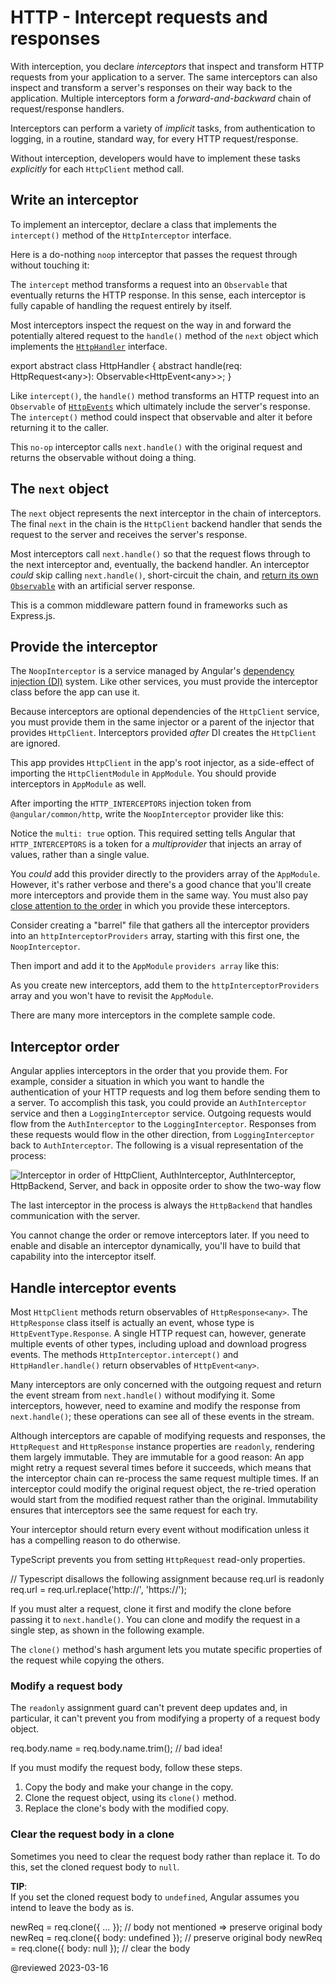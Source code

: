 # HTTP - Intercept requests and responses

With interception, you declare *interceptors* that inspect and transform HTTP requests from your application to a server.
The same interceptors can also inspect and transform a server's responses on their way back to the application.
Multiple interceptors form a *forward-and-backward* chain of request/response handlers.

Interceptors can perform a variety of  *implicit* tasks, from authentication to logging, in a routine, standard way, for every HTTP request/response.

Without interception, developers would have to implement these tasks *explicitly* for each `HttpClient` method call.

## Write an interceptor

To implement an interceptor, declare a class that implements the `intercept()` method of the `HttpInterceptor` interface.

Here is a do-nothing `noop` interceptor that passes the request through without touching it:

<code-example header="app/http-interceptors/noop-interceptor.ts" path="http/src/app/http-interceptors/noop-interceptor.ts"></code-example>

The `intercept` method transforms a request into an `Observable` that eventually returns the HTTP response.
In this sense, each interceptor is fully capable of handling the request entirely by itself.

Most interceptors inspect the request on the way in and forward the potentially altered request to the `handle()` method of the `next` object which implements the [`HttpHandler`](api/common/http/HttpHandler) interface.

<code-example format="javascript" language="javascript">

export abstract class HttpHandler {
  abstract handle(req: HttpRequest&lt;any&gt;): Observable&lt;HttpEvent&lt;any&gt;&gt;;
}

</code-example>

Like `intercept()`, the `handle()` method transforms an HTTP request into an `Observable` of [`HttpEvents`](#interceptor-events) which ultimately include the server's response.
The `intercept()` method could inspect that observable and alter it before returning it to the caller.

This `no-op` interceptor calls `next.handle()` with the original request and returns the observable without doing a thing.

## The `next` object

The `next` object represents the next interceptor in the chain of interceptors.
The final `next` in the chain is the `HttpClient` backend handler that sends the request to the server and receives the server's response.

Most interceptors call `next.handle()` so that the request flows through to the next interceptor and, eventually, the backend handler.
An interceptor *could* skip calling `next.handle()`, short-circuit the chain, and [return its own `Observable`](guide/http-interceptor-use-cases#caching) with an artificial server response.

This is a common middleware pattern found in frameworks such as Express.js.

## Provide the interceptor

The `NoopInterceptor` is a service managed by Angular's [dependency injection (DI)](guide/dependency-injection) system.
Like other services, you must provide the interceptor class before the app can use it.

Because interceptors are optional dependencies of the `HttpClient` service, you must provide them in the same injector or a parent of the injector that provides `HttpClient`.
Interceptors provided *after* DI creates the `HttpClient` are ignored.

This app provides `HttpClient` in the app's root injector, as a side-effect of importing the `HttpClientModule` in `AppModule`.
You should provide interceptors in `AppModule` as well.

After importing the `HTTP_INTERCEPTORS` injection token from `@angular/common/http`, write the `NoopInterceptor` provider like this:

<code-example path="http/src/app/http-interceptors/index.ts" region="noop-provider"></code-example>

Notice the `multi: true` option.
This required setting tells Angular that `HTTP_INTERCEPTORS` is a token for a *multiprovider* that injects an array of values, rather than a single value.

You *could* add this provider directly to the providers array of the `AppModule`.
However, it's rather verbose and there's a good chance that you'll create more interceptors and provide them in the same way.
You must also pay [close attention to the order](#interceptor-order) in which you provide these interceptors.

Consider creating a "barrel" file that gathers all the interceptor providers into an `httpInterceptorProviders` array, starting with this first one, the `NoopInterceptor`.

<code-example header="app/http-interceptors/index.ts" path="http/src/app/http-interceptors/index.ts" region="interceptor-providers"></code-example>

Then import and add it to the `AppModule` `providers array` like this:

<code-example header="app/app.module.ts (interceptor providers)" path="http/src/app/app.module.ts" region="interceptor-providers"></code-example>

As you create new interceptors, add them to the `httpInterceptorProviders` array and you won't have to revisit the `AppModule`.

<div class="alert is-helpful">

There are many more interceptors in the complete sample code.

</div>

## Interceptor order

Angular applies interceptors in the order that you provide them.
For example, consider a situation in which you want to handle the authentication of your HTTP requests and log them before sending them to a server.
To accomplish this task, you could provide an `AuthInterceptor` service and then a `LoggingInterceptor` service.
Outgoing requests would flow from the `AuthInterceptor` to the `LoggingInterceptor`.
Responses from these requests would flow in the other direction, from `LoggingInterceptor` back to `AuthInterceptor`.
The following is a visual representation of the process:

<div class="lightbox">

<img alt="Interceptor in order of HttpClient, AuthInterceptor, AuthInterceptor, HttpBackend, Server, and back in opposite order to show the two-way flow" src="generated/images/guide/http/interceptor-order.svg">

</div>

<div class="alert is-helpful">

The last interceptor in the process is always the `HttpBackend` that handles communication with the server.

</div>

You cannot change the order or remove interceptors later.
If you need to enable and disable an interceptor dynamically, you'll have to build that capability into the interceptor itself.

<a id="interceptor-events"></a>

## Handle interceptor events

Most `HttpClient` methods return observables of `HttpResponse<any>`.
The `HttpResponse` class itself is actually an event, whose type is `HttpEventType.Response`.
A single HTTP request can, however, generate multiple events of other types, including upload and download progress events.
The methods `HttpInterceptor.intercept()` and `HttpHandler.handle()` return observables of `HttpEvent<any>`.

Many interceptors are only concerned with the outgoing request and return the event stream from `next.handle()` without modifying it.
Some interceptors, however, need to examine and modify the response from `next.handle()`; these operations can see all of these events in the stream.

<a id="immutability"></a>

Although interceptors are capable of modifying requests and responses, the `HttpRequest` and `HttpResponse` instance properties are `readonly`, rendering them largely immutable.
They are immutable for a good reason:
An app might retry a request several times before it succeeds, which means that the interceptor chain can re-process the same request multiple times.
If an interceptor could modify the original request object, the re-tried operation would start from the modified request rather than the original.
Immutability ensures that interceptors see the same request for each try.

<div class="alert is-helpful">

Your interceptor should return every event without modification unless it has a compelling reason to do otherwise.

</div>

TypeScript prevents you from setting `HttpRequest` read-only properties.

<code-example format="javascript" language="javascript">

// Typescript disallows the following assignment because req.url is readonly
req.url = req.url.replace('http://', 'https://');

</code-example>

If you must alter a request, clone it first and modify the clone before passing it to `next.handle()`.
You can clone and modify the request in a single step, as shown in the following example.

<code-example header="app/http-interceptors/ensure-https-interceptor.ts (excerpt)" path="http/src/app/http-interceptors/ensure-https-interceptor.ts" region="excerpt"></code-example>

The `clone()` method's hash argument lets you mutate specific properties of the request while copying the others.

### Modify a request body

The `readonly` assignment guard can't prevent deep updates and, in particular, it can't prevent you from modifying a property of a request body object.

<code-example format="javascript" language="javascript">

req.body.name = req.body.name.trim(); // bad idea!

</code-example>

If you must modify the request body, follow these steps.

1.  Copy the body and make your change in the copy.
1.  Clone the request object, using its `clone()` method.
1.  Replace the clone's body with the modified copy.

<code-example header="app/http-interceptors/trim-name-interceptor.ts (excerpt)" path="http/src/app/http-interceptors/trim-name-interceptor.ts" region="excerpt"></code-example>

### Clear the request body in a clone

Sometimes you need to clear the request body rather than replace it.
To do this, set the cloned request body to `null`.

<div class="alert is-helpful">

**TIP**: <br />
If you set the cloned request body to `undefined`, Angular assumes you intend to leave the body as is.

</div>

<code-example format="javascript" language="javascript">

newReq = req.clone({ &hellip; }); // body not mentioned =&gt; preserve original body
newReq = req.clone({ body: undefined }); // preserve original body
newReq = req.clone({ body: null }); // clear the body

</code-example>

@reviewed 2023-03-16
